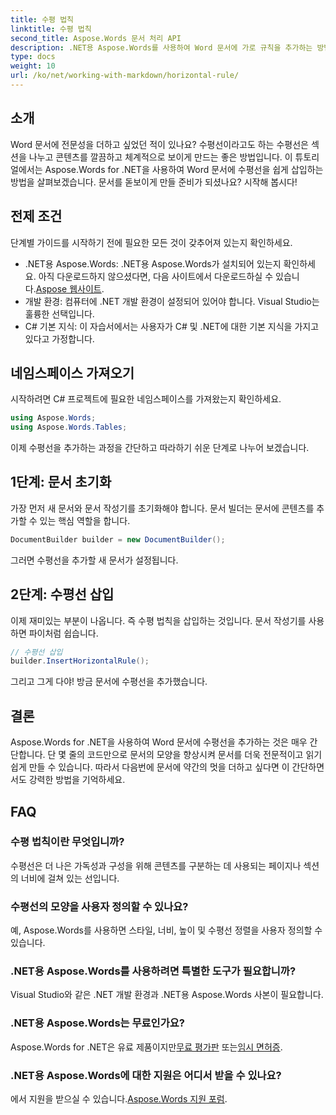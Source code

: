 ```yaml
---
title: 수평 법칙
linktitle: 수평 법칙
second_title: Aspose.Words 문서 처리 API
description: .NET용 Aspose.Words를 사용하여 Word 문서에 가로 규칙을 추가하는 방법을 알아보세요. 문서의 레이아웃을 향상하려면 이 상세한 단계별 가이드를 따르세요.
type: docs
weight: 10
url: /ko/net/working-with-markdown/horizontal-rule/
---
```

## 소개

Word 문서에 전문성을 더하고 싶었던 적이 있나요? 수평선이라고도 하는 수평선은 섹션을 나누고 콘텐츠를 깔끔하고 체계적으로 보이게 만드는 좋은 방법입니다. 이 튜토리얼에서는 Aspose.Words for .NET을 사용하여 Word 문서에 수평선을 쉽게 삽입하는 방법을 살펴보겠습니다. 문서를 돋보이게 만들 준비가 되셨나요? 시작해 봅시다!

## 전제 조건

단계별 가이드를 시작하기 전에 필요한 모든 것이 갖추어져 있는지 확인하세요.

-  .NET용 Aspose.Words: .NET용 Aspose.Words가 설치되어 있는지 확인하세요. 아직 다운로드하지 않으셨다면, 다음 사이트에서 다운로드하실 수 있습니다.[Aspose 웹사이트](https://releases.aspose.com/words/net/).
- 개발 환경: 컴퓨터에 .NET 개발 환경이 설정되어 있어야 합니다. Visual Studio는 훌륭한 선택입니다.
- C# 기본 지식: 이 자습서에서는 사용자가 C# 및 .NET에 대한 기본 지식을 가지고 있다고 가정합니다.

## 네임스페이스 가져오기

시작하려면 C# 프로젝트에 필요한 네임스페이스를 가져왔는지 확인하세요.

```csharp
using Aspose.Words;
using Aspose.Words.Tables;
```

이제 수평선을 추가하는 과정을 간단하고 따라하기 쉬운 단계로 나누어 보겠습니다.

## 1단계: 문서 초기화

가장 먼저 새 문서와 문서 작성기를 초기화해야 합니다. 문서 빌더는 문서에 콘텐츠를 추가할 수 있는 핵심 역할을 합니다.

```csharp
DocumentBuilder builder = new DocumentBuilder();
```

그러면 수평선을 추가할 새 문서가 설정됩니다.

## 2단계: 수평선 삽입

이제 재미있는 부분이 나옵니다. 즉 수평 법칙을 삽입하는 것입니다. 문서 작성기를 사용하면 파이처럼 쉽습니다.

```csharp
// 수평선 삽입
builder.InsertHorizontalRule();
```

그리고 그게 다야! 방금 문서에 수평선을 추가했습니다.

## 결론

Aspose.Words for .NET을 사용하여 Word 문서에 수평선을 추가하는 것은 매우 간단합니다. 단 몇 줄의 코드만으로 문서의 모양을 향상시켜 문서를 더욱 전문적이고 읽기 쉽게 만들 수 있습니다. 따라서 다음번에 문서에 약간의 멋을 더하고 싶다면 이 간단하면서도 강력한 방법을 기억하세요.

## FAQ

### 수평 법칙이란 무엇입니까?
수평선은 더 나은 가독성과 구성을 위해 콘텐츠를 구분하는 데 사용되는 페이지나 섹션의 너비에 걸쳐 있는 선입니다.

### 수평선의 모양을 사용자 정의할 수 있나요?
예, Aspose.Words를 사용하면 스타일, 너비, 높이 및 수평선 정렬을 사용자 정의할 수 있습니다.

### .NET용 Aspose.Words를 사용하려면 특별한 도구가 필요합니까?
Visual Studio와 같은 .NET 개발 환경과 .NET용 Aspose.Words 사본이 필요합니다.

### .NET용 Aspose.Words는 무료인가요?
 Aspose.Words for .NET은 유료 제품이지만[무료 평가판](https://releases.aspose.com/) 또는[임시 면허증](https://purchase.aspose.com/temporary-license/).

### .NET용 Aspose.Words에 대한 지원은 어디서 받을 수 있나요?
 에서 지원을 받으실 수 있습니다.[Aspose.Words 지원 포럼](https://forum.aspose.com/c/words/8).